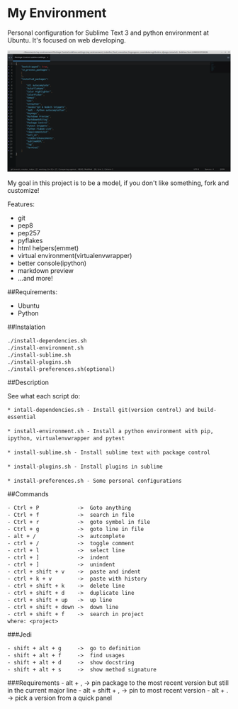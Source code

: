 My Environment
==============

Personal configuration for Sublime Text 3 and python environment at Ubuntu. It's focused on web developing.

![Imagem do Editor com Plugins](sublime.png)

My goal in this project is to be a model, if you don't like something, fork and customize!

Features:
- git
- pep8
- pep257
- pyflakes
- html helpers(emmet)
- virtual environment(virtualenvwrapper)
- better console(ipython)
- markdown preview
- ...and more!

##Requirements:

- Ubuntu
- Python

##Instalation

    ./install-dependencies.sh
    ./install-environment.sh
    ./install-sublime.sh
    ./install-plugins.sh
    ./install-preferences.sh(optional)


##Description

See what each script do:

    * intall-dependencies.sh - Install git(version control) and build-essential

    * install-environment.sh - Install a python environment with pip, ipython, virtualenvwrapper and pytest

    * install-sublime.sh - Install sublime text with package control

    * install-plugins.sh - Install plugins in sublime

    * install-preferences.sh - Some personal configurations

##Commands

    - Ctrl + P            ->  Goto anything
    - Ctrl + f            ->  search in file
    - Ctrl + r            ->  goto symbol in file
    - Ctrl + g            ->  goto line in file
    - alt + /             ->  autcomplete
    - ctrl + /            ->  toggle comment
    - ctrl + l            ->  select line
    - ctrl + ]            ->  indent
    - ctrl + ]            ->  unindent
    - ctrl + shift + v    ->  paste and indent
    - ctrl + k + v        ->  paste with history
    - ctrl + shift + k    ->  delete line
    - ctrl + shift + d    ->  duplicate line
    - ctrl + shift + up   ->  up line
    - ctrl + shift + down ->  down line
    - ctrl + shift + f    ->  search in project
    where: <project>

###Jedi

    - shift + alt + g     ->  go to definition
    - shift + alt + f     ->  find usages
    - shift + alt + d     ->  show docstring
    - shift + alt + s     ->  show method signature

###Requirements
    - alt + ,             ->  pin package to the most recent version but still in the current major line
    - alt + shift + ,     ->  pin to most recent version
    - alt + .             ->  pick a version from a quick panel
